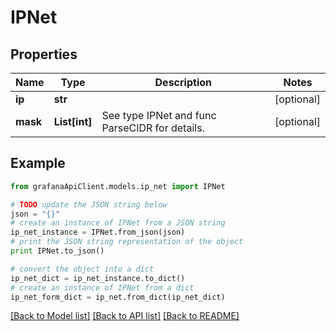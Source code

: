 # IPNet


## Properties
Name | Type | Description | Notes
------------ | ------------- | ------------- | -------------
**ip** | **str** |  | [optional] 
**mask** | **List[int]** | See type IPNet and func ParseCIDR for details. | [optional] 

## Example

```python
from grafanaApiClient.models.ip_net import IPNet

# TODO update the JSON string below
json = "{}"
# create an instance of IPNet from a JSON string
ip_net_instance = IPNet.from_json(json)
# print the JSON string representation of the object
print IPNet.to_json()

# convert the object into a dict
ip_net_dict = ip_net_instance.to_dict()
# create an instance of IPNet from a dict
ip_net_form_dict = ip_net.from_dict(ip_net_dict)
```
[[Back to Model list]](../README.md#documentation-for-models) [[Back to API list]](../README.md#documentation-for-api-endpoints) [[Back to README]](../README.md)


